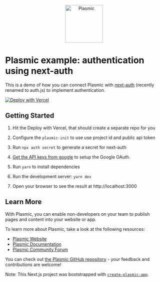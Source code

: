 <p align="center">
  <a href="https://www.plasmic.app">
    <img alt="Plasmic" role="img" src="https://cdn-images-1.medium.com/max/176/1*D1nV2o_le9dJEO3G80P4xg@2x.png" width="120">
  </a>
</p>

# Plasmic example: authentication using next-auth

This is a demo of how you can connect Plasmic with [next-auth](https://authjs.dev) (recently renamed to auth.js) to implement authentication.

[![Deploy with Vercel](https://vercel.com/button)](https://vercel.com/new/clone?repository-url=https%3A%2F%2Fgithub.com%2Fplasmicapp%2Fplasmic-next-auth-example&env=AUTH_SECRET,AUTH_GOOGLE_SECRET,AUTH_GOOGLE_ID&envDescription=You%20would%20need%20to%20set%20up%20.env%20keys%20for%20next-auth%20to%20work%20properly&envLink=https%3A%2F%2Fgithub.com%2Fplasmicapp%2Fplasmic-next-auth-example%2Fblob%2Fmaster%2FREADME.md)

## Getting Started

1. Hit the Deploy with Vercel, that should create a separate repo for you

1. Configure the `plasmic-init` to use use project id and public api token

1. Run `npx auth secret` to generate a secret for next-auth

1. [Get the API keys from google](https://developers.google.com/identity/gsi/web/guides/get-google-api-clientid) to setup the Google OAuth.

1. Run `yarn` to install dependencies

1. Run the development server: `yarn dev`

1. Open your browser to see the result at http://localhost:3000

## Learn More

With Plasmic, you can enable non-developers on your team to publish pages and content into your website or app.

To learn more about Plasmic, take a look at the following resources:

- [Plasmic Website](https://www.plasmic.app/)
- [Plasmic Documentation](https://docs.plasmic.app/learn/)
- [Plasmic Community Forum](https://forum.plasmic.app/)

You can check out [the Plasmic GitHub repository](https://github.com/plasmicapp/plasmic) - your feedback and contributions are welcome!

Note: This Next.js project was bootstrapped with [`create-plasmic-app`](https://www.npmjs.com/package/create-plasmic-app).
